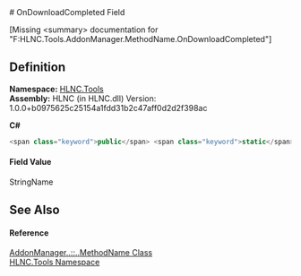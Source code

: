 ﻿<document xml:space="preserve">
<file name="F_HLNC_Tools_AddonManager_MethodName_OnDownloadCompleted" /># OnDownloadCompleted Field<span id="PageHeader"> </span>


\[Missing &lt;summary&gt; documentation for "F:HLNC.Tools.AddonManager.MethodName.OnDownloadCompleted"\]

<SectionTitle xml:space="preserve">

## Definition
</SectionTitle>**Namespace:** <a href="N_HLNC_Tools">HLNC.Tools</a>  
**Assembly:** HLNC (in HLNC.dll) Version: 1.0.0+b0975625c25154a1fdd31b2c47aff0d2d2f398ac

**C#**
``` C#
<span class="keyword">public</span> <span class="keyword">static</span> <span class="keyword">readonly</span> <span class="identifier">StringName</span> <span class="identifier">OnDownloadCompleted</span>
```

<SectionTitle xml:space="preserve">

#### Field Value
</SectionTitle><span class="noLink">StringName</span><SectionTitle xml:space="preserve">

## See Also
<span id="seeAlso"> </span></SectionTitle><SectionTitle xml:space="preserve">

#### Reference
</SectionTitle><a href="T_HLNC_Tools_AddonManager_MethodName">AddonManager<span class="languageSpecificText"><span class="cs">.</span><span class="vb">.</span><span class="cpp">::</span><span class="nu">.</span><span class="fs">.</span></span>MethodName Class</a>  
<a href="N_HLNC_Tools">HLNC.Tools Namespace</a>  
</document>